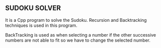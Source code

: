 ## SUDOKU SOLVER

It is a Cpp program to solve the Sudoku. Recursion and Backtracking techniques is used in this program.  

BackTracking is used as when selecting a number if the other successive numbers are not able to fit so we have to change the selected number.
